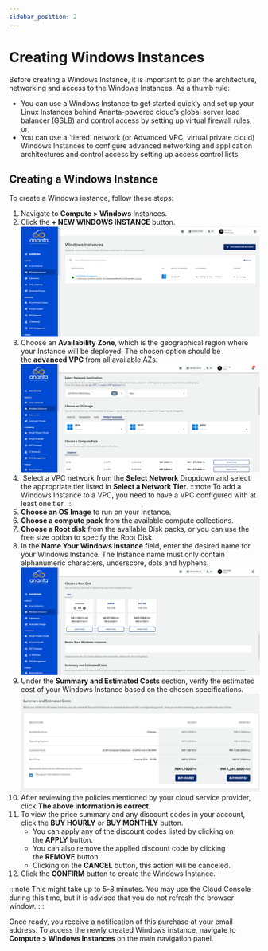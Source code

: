 ```yaml
---
sidebar_position: 2
---
```

# Creating Windows Instances

Before creating a Windows Instance, it is important to plan the architecture, networking and access to the Windows Instances. As a thumb rule:

- You can use a Windows Instance to get started quickly and set up your Linux Instances behind Ananta-powered cloud’s global server load balancer (GSLB) and control access by setting up virtual firewall rules; or;
- You can use a ‘tiered’ network (or Advanced VPC, virtual private cloud) Windows Instances to configure advanced networking and application architectures and control access by setting up access control lists.
## Creating a Windows Instance

To create a Windows instance, follow these steps:

1. Navigate to **Compute > Windows** Instances.
2. Click the **+ NEW WINDOWS INSTANCE** button.
	![Windows Instance creation](img/WindowsInstance2.png)
3.  Choose an **Availability Zone**, which is the geographical region where your Instance will be deployed. The chosen option should be the **advanced VPC** from all available AZs.
	![Windows Instance](img/WindowsInstance4.png)
4.  Select a VPC network from the **Select Network** Dropdown and select the appropriate tier listed in **Select a Network Tier**.
	:::note
	To add a Windows Instance to a VPC, you need to have a VPC configured with at least one tier.
	:::
5. **Choose an OS Image** to run on your Instance. 
6. **Choose a compute pack** from the available compute collections.
7. **Choose a Root disk** from the available Disk packs, or you can use the free size option to specify the Root Disk.
8.  In the **Name Your Windows Instance** field, enter the desired name for your Windows Instance. The Instance name must only contain alphanumeric characters, underscore, dots and hyphens. 
	![Root Disk](img/WindowsRootDisk.png)
9.  Under the **Summary and Estimated Costs** section, verify the estimated cost of your Windows Instance based on the chosen specifications.
	![Summary and Estimated ](img/WindowsInstance5.png)
10. After reviewing the policies mentioned by your cloud service provider, click **The above information is correct**. 
11. To view the price summary and any discount codes in your account, click the **BUY HOURLY** or **BUY MONTHLY** button.
    - You can apply any of the discount codes listed by clicking on the **APPLY** button. 
    - You can also remove the applied discount code by clicking the **REMOVE** button. 
    - Clicking on the **CANCEL** button, this action will be canceled.
12. Click the **CONFIRM**  button to create the Windows Instance.
    

:::note 
This might take up to 5-8 minutes. You may use the Cloud Console during this time, but it is advised that you do not refresh the browser window.
:::

Once ready, you receive a notification of this purchase at your email address. To access the newly created Windows instance, navigate to **Compute > Windows Instances** on the main navigation panel.